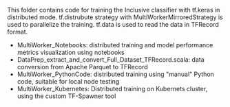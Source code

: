 This folder contains code for training the Inclusive classifier with tf.keras in distributed mode.
tf.distrubute strategy with MultiWorkerMirroredStrategy is used to parallelize the training.
tf.data is used to read the data in TFRecord format.

- MultiWorker_Notebooks: distributed training and model performance metrics visualization using notebooks
- DataPrep_extract_and_convert_Full_Dataset_TFRecord.scala: data conversion from Apache Parquet to TFRecord
- MultiWorker_PythonCode: distributed training using "manual" Python code, suitable for local node testing
- MultiWorker_Kubernetes: Distributed training on Kubernets cluster, using the custom TF-Spawner tool 

